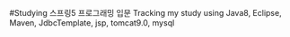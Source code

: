 #Studying 스프링5 프로그래밍 입문
Tracking my study using Java8, Eclipse, Maven, JdbcTemplate, jsp, tomcat9.0, mysql